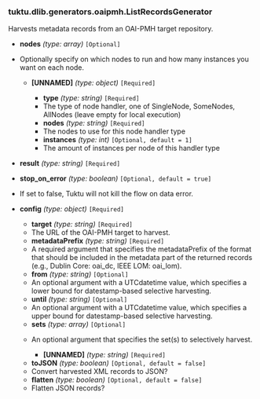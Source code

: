 ### tuktu.dlib.generators.oaipmh.ListRecordsGenerator
Harvests metadata records from an OAI-PMH target repository.

  * **nodes** *(type: array)* `[Optional]`
  - Optionally specify on which nodes to run and how many instances you want on each node.

    * **[UNNAMED]** *(type: object)* `[Required]`

      * **type** *(type: string)* `[Required]`
      - The type of node handler, one of SingleNode, SomeNodes, AllNodes (leave empty for local execution)

      * **nodes** *(type: string)* `[Required]`
      - The nodes to use for this node handler type

      * **instances** *(type: int)* `[Optional, default = 1]`
      - The amount of instances per node of this handler type

  * **result** *(type: string)* `[Required]`

  * **stop_on_error** *(type: boolean)* `[Optional, default = true]`
  - If set to false, Tuktu will not kill the flow on data error.

  * **config** *(type: object)* `[Required]`

    * **target** *(type: string)* `[Required]`
    - The URL of the OAI-PMH target to harvest.

    * **metadataPrefix** *(type: string)* `[Required]`
    - A required argument that specifies the metadataPrefix of the format that should be included in the metadata part of the returned records (e.g., Dublin Core: oai_dc, IEEE LOM: oai_lom).

    * **from** *(type: string)* `[Optional]`
    - An optional argument with a UTCdatetime value, which specifies a lower bound for datestamp-based selective harvesting.

    * **until** *(type: string)* `[Optional]`
    - An optional argument with a UTCdatetime value, which specifies a upper bound for datestamp-based selective harvesting.

    * **sets** *(type: array)* `[Optional]`
    - An optional argument that specifies the set(s) to selectively harvest.

      * **[UNNAMED]** *(type: string)* `[Required]`

    * **toJSON** *(type: boolean)* `[Optional, default = false]`
    - Convert harvested XML records to JSON?

    * **flatten** *(type: boolean)* `[Optional, default = false]`
    - Flatten JSON records?

